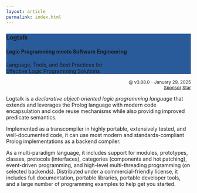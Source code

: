 ```yaml
---
layout: article
permalink: index.html
---
```


<div class="hero hero--center hero--dark" style="background-color: #295B9A;">
  <div class="hero__content">
    <h3>Logtalk</h3>
    <h4>Logic Programming meets Software Engineering</h4>
    <p>Language, Tools, and Best Practices for <br/> Effective Logic Programming Solutions</p>
  </div>
</div>

<p align="right" style="font-size:12px; padding:0px; margin:0px">@ v3.88.0 - January 29, 2025</p>
<p align="right" style="font-size:12px; padding:0px; margin:0px">
<a class="github-button" href="https://github.com/sponsors/pmoura" data-icon="octicon-heart" aria-label="Sponsor @pmoura on GitHub">Sponsor</a>
<a class="github-button" href="https://github.com/LogtalkDotOrg/logtalk3" data-icon="octicon-star" aria-label="Star LogtalkDotOrg/logtalk3 on GitHub">Star</a>
</p>

Logtalk is a *declarative object-oriented logic programming language*
that extends and leverages the Prolog language with modern code
encapsulation and code reuse mechanisms while also providing improved
predicate semantics.

Implemented as a transcompiler in highly portable, extensively tested, and
well-documented code, it can use most modern and standards-compliant Prolog
implementations as a backend compiler.

As a multi-paradigm language, it includes support for modules, prototypes,
classes, protocols (interfaces), categories (components and hot patching),
event-driven programming, and high-level multi-threading programming (on
selected backends). Distributed under a commercial-friendly license, it
includes full documentation, portable libraries, portable developer tools,
and a large number of programming examples to help get you started.

<script async defer src="https://buttons.github.io/buttons.js"></script>
